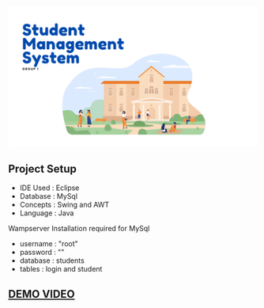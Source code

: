 

![](https://github.com/Shrimad-Bhagwat/Student-Management-System/blob/main/Student%20Management%20System/bin/Student/project_images/front.png?raw=true)

## Project Setup
- IDE Used : Eclipse
- Database : MySql
- Concepts : Swing and AWT
- Language : Java

Wampserver Installation required for MySql
- username : "root"
- password : ""
- database : students
- tables   : login and student

## [DEMO VIDEO](https://github.com/Shrimad-Bhagwat/Student-Management-System/blob/main/Student%20Management%20System%20Video.mp4?raw=true)
